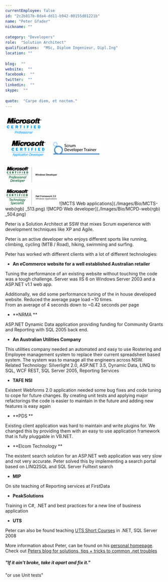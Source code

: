 ```yaml
---
currentEmployee: false
id: "2c2b817b-8da4-dd11-b942-00155d01221b"
name: "Peter Gfader"
nickname: ""

category: "Developers"
role:  "Solution Architect"
qualifications:  "MSc, Diplom Ingenieur, Dipl.Ing"
location: ""

blog:  ""
website:  ""
facebook:  ""
twitter:  ""
linkedin:  ""
skype:  ""

quote:  "Carpe diem, et noctem."
---
```


##  ![](./Images/Bio/mcp-rgb.gif) 
     ![](./Images/Bio/MCAD-RGB.gif) 
    ![](./Images/Bio/scrumtrainer.png) 


##  ![](./Images/Bio/MCPD-windev-rgb_505.jpg) 
 ![](./Images/Bio/MCTS-dotnet-2-windows-apps-rgb_512.jpg) 
 ![MCTS Web applications](./Images/Bio/MCTS-web(rgb) 
_513.png) ![MCPD Web developer](./Images/Bio/MCPD-web(rgb) 
_504.png) 

 Peter is a Solution Architect at SSW that mixes Scrum experience with development techniques like XP and Agile. 

Peter is an active developer who enjoys different sports like running, climbing, cycling (MTB / Road), hiking, swimming and surfing.

Peter has worked wth different clients with a lot of different technologies:

*   **An eCommerce website for a well established Australian retailer** 

Tuning the performance of an existing website without touching the code was a tough challenge. Server was IIS 6 on Windows Server 2003 and a ASP.NET v1.1 web app.  

 Additionally, we did some performance tuning of the in house developed website. Reduced the average page load ~10 times.   
 From an average of 4 seconds down to ~0.42 seconds per page 

*   **NRMA **

ASP.NET Dynamic Data application providing funding for Community Grants and Reporting with SQL 2005 back end.

*   **An Australian Utilities Company** 

This utilities company needed an automated and easy to use Rostering and Employee management system to replace their current spreadsheet based system. The system was to manage all the engineers across NSW.  
 Related Technology: Silverlight 2.0, ASP.NET 3.5, Dynamic Data, LINQ to SQL, WCF REST, SQL Server 2005, Reporting Services 

*   **TAFE NSI** 

Existent Webforms 2.0 application needed some bug fixes and code tuning to cope for future changes. By creating unit tests and applying major refactorings the code is easier to maintain in the future and adding new features is easy again

*   **PDS **

Existing client application was hard to maintain and write plugins for. We changed this by providing them with an easy to use application framework that is fully pluggable in VB.NET.

*   **Elcom Technology **

The existent search solution for an ASP.NET web application was very slow and not very accurate. Peter solved this by implementing a search portal based on LINQ2SQL and SQL Server Fulltext search

*   **MIP** 

On site teaching of Reporting services at FirstData

*   **PeakSolutions** 

Training in C#, .NET and best practices for a new line of business application

*   **UTS** 

Peter can also be found teaching [UTS Short Courses](http://it.uts.edu.au/course/shortcourse/programming/) in .NET, SQL Server 2008

More information about Peter, can be found on his [personal homepage](http://www.gfader.com/ "Peter Gfader Homepage"). Check out [Peters blog for solutions, tips + tricks to common .net troubles](http://peitor.blogspot.com/ ".net problems and solutions") 

##### "If it ain't broke, take it apart and fix it."   

"or use Unit tests"